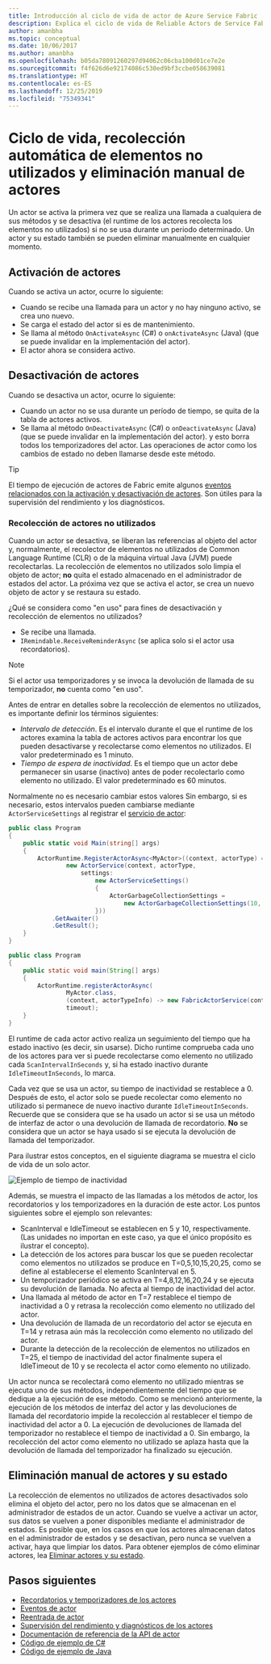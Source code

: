 ```yaml
---
title: Introducción al ciclo de vida de actor de Azure Service Fabric
description: Explica el ciclo de vida de Reliable Actors de Service Fabric, la recolección de elementos no utilizados y la eliminación manual de actores y su estado
author: amanbha
ms.topic: conceptual
ms.date: 10/06/2017
ms.author: amanbha
ms.openlocfilehash: b05da78091260297d94062c06cba100d01ce7e2e
ms.sourcegitcommit: f4f626d6e92174086c530ed9bf3ccbe058639081
ms.translationtype: HT
ms.contentlocale: es-ES
ms.lasthandoff: 12/25/2019
ms.locfileid: "75349341"
---
```

# <a name="actor-lifecycle-automatic-garbage-collection-and-manual-delete"></a>Ciclo de vida, recolección automática de elementos no utilizados y eliminación manual de actores
Un actor se activa la primera vez que se realiza una llamada a cualquiera de sus métodos y se desactiva (el runtime de los actores recolecta los elementos no utilizados) si no se usa durante un periodo determinado. Un actor y su estado también se pueden eliminar manualmente en cualquier momento.

## <a name="actor-activation"></a>Activación de actores
Cuando se activa un actor, ocurre lo siguiente:

* Cuando se recibe una llamada para un actor y no hay ninguno activo, se crea uno nuevo.
* Se carga el estado del actor si es de mantenimiento.
* Se llama al método `OnActivateAsync` (C#) o `onActivateAsync` (Java) (que se puede invalidar en la implementación del actor).
* El actor ahora se considera activo.

## <a name="actor-deactivation"></a>Desactivación de actores
Cuando se desactiva un actor, ocurre lo siguiente:

* Cuando un actor no se usa durante un período de tiempo, se quita de la tabla de actores activos.
* Se llama al método `OnDeactivateAsync` (C#) o `onDeactivateAsync` (Java) (que se puede invalidar en la implementación del actor). y esto borra todos los temporizadores del actor. Las operaciones de actor como los cambios de estado no deben llamarse desde este método.

> [!TIP]
> El tiempo de ejecución de actores de Fabric emite algunos [eventos relacionados con la activación y desactivación de actores](service-fabric-reliable-actors-diagnostics.md#list-of-events-and-performance-counters). Son útiles para la supervisión del rendimiento y los diagnósticos.
>
>

### <a name="actor-garbage-collection"></a>Recolección de actores no utilizados
Cuando un actor se desactiva, se liberan las referencias al objeto del actor y, normalmente, el recolector de elementos no utilizados de Common Language Runtime (CLR) o de la máquina virtual Java (JVM) puede recolectarlas. La recolección de elementos no utilizados solo limpia el objeto de actor; **no** quita el estado almacenado en el administrador de estados del actor. La próxima vez que se activa el actor, se crea un nuevo objeto de actor y se restaura su estado.

¿Qué se considera como "en uso" para fines de desactivación y recolección de elementos no utilizados?

* Se recibe una llamada.
* `IRemindable.ReceiveReminderAsync` (se aplica solo si el actor usa recordatorios).

> [!NOTE]
> Si el actor usa temporizadores y se invoca la devolución de llamada de su temporizador, **no** cuenta como "en uso".
>
>

Antes de entrar en detalles sobre la recolección de elementos no utilizados, es importante definir los términos siguientes:

* *Intervalo de detección*. Es el intervalo durante el que el runtime de los actores examina la tabla de actores activos para encontrar los que pueden desactivarse y recolectarse como elementos no utilizados. El valor predeterminado es 1 minuto.
* *Tiempo de espera de inactividad*. Es el tiempo que un actor debe permanecer sin usarse (inactivo) antes de poder recolectarlo como elemento no utilizado. El valor predeterminado es 60 minutos.

Normalmente no es necesario cambiar estos valores Sin embargo, si es necesario, estos intervalos pueden cambiarse mediante `ActorServiceSettings` al registrar el [servicio de actor](service-fabric-reliable-actors-platform.md):

```csharp
public class Program
{
    public static void Main(string[] args)
    {
        ActorRuntime.RegisterActorAsync<MyActor>((context, actorType) =>
                new ActorService(context, actorType,
                    settings:
                        new ActorServiceSettings()
                        {
                            ActorGarbageCollectionSettings =
                                new ActorGarbageCollectionSettings(10, 2)
                        }))
            .GetAwaiter()
            .GetResult();
    }
}
```

```Java
public class Program
{
    public static void main(String[] args)
    {
        ActorRuntime.registerActorAsync(
                MyActor.class,
                (context, actorTypeInfo) -> new FabricActorService(context, actorTypeInfo),
                timeout);
    }
}
```
El runtime de cada actor activo realiza un seguimiento del tiempo que ha estado inactivo (es decir, sin usarse). Dicho runtime comprueba cada uno de los actores para ver si puede recolectarse como elemento no utilizado cada `ScanIntervalInSeconds` y, si ha estado inactivo durante `IdleTimeoutInSeconds`, lo marca.

Cada vez que se usa un actor, su tiempo de inactividad se restablece a 0. Después de esto, el actor solo se puede recolectar como elemento no utilizado si permanece de nuevo inactivo durante `IdleTimeoutInSeconds`. Recuerde que se considera que se ha usado un actor si se usa un método de interfaz de actor o una devolución de llamada de recordatorio. **No** se considera que un actor se haya usado si se ejecuta la devolución de llamada del temporizador.

Para ilustrar estos conceptos, en el siguiente diagrama se muestra el ciclo de vida de un solo actor.

![Ejemplo de tiempo de inactividad][1]

Además, se muestra el impacto de las llamadas a los métodos de actor, los recordatorios y los temporizadores en la duración de este actor. Los puntos siguientes sobre el ejemplo son relevantes:

* ScanInterval e IdleTimeout se establecen en 5 y 10, respectivamente. (Las unidades no importan en este caso, ya que el único propósito es ilustrar el concepto).
* La detección de los actores para buscar los que se pueden recolectar como elementos no utilizados se produce en T=0,5,10,15,20,25, como se define al establecerse el elemento ScanInterval en 5.
* Un temporizador periódico se activa en T=4,8,12,16,20,24 y se ejecuta su devolución de llamada. No afecta al tiempo de inactividad del actor.
* Una llamada al método de actor en T=7 restablece el tiempo de inactividad a 0 y retrasa la recolección como elemento no utilizado del actor.
* Una devolución de llamada de un recordatorio del actor se ejecuta en T=14 y retrasa aún más la recolección como elemento no utilizado del actor.
* Durante la detección de la recolección de elementos no utilizados en T=25, el tiempo de inactividad del actor finalmente supera el IdleTimeout de 10 y se recolecta el actor como elemento no utilizado.

Un actor nunca se recolectará como elemento no utilizado mientras se ejecuta uno de sus métodos, independientemente del tiempo que se dedique a la ejecución de ese método. Como se mencionó anteriormente, la ejecución de los métodos de interfaz del actor y las devoluciones de llamada del recordatorio impide la recolección al restablecer el tiempo de inactividad del actor a 0. La ejecución de devoluciones de llamada del temporizador no restablece el tiempo de inactividad a 0. Sin embargo, la recolección del actor como elemento no utilizado se aplaza hasta que la devolución de llamada del temporizador ha finalizado su ejecución.

## <a name="manually-deleting-actors-and-their-state"></a>Eliminación manual de actores y su estado
La recolección de elementos no utilizados de actores desactivados solo elimina el objeto del actor, pero no los datos que se almacenan en el administrador de estados de un actor. Cuando se vuelve a activar un actor, sus datos se vuelven a poner disponibles mediante el administrador de estados. Es posible que, en los casos en que los actores almacenan datos en el administrador de estados y se desactivan, pero nunca se vuelven a activar, haya que limpiar los datos.  Para obtener ejemplos de cómo eliminar actores, lea [Eliminar actores y su estado](service-fabric-reliable-actors-delete-actors.md).

## <a name="next-steps"></a>Pasos siguientes
* [Recordatorios y temporizadores de los actores](service-fabric-reliable-actors-timers-reminders.md)
* [Eventos de actor](service-fabric-reliable-actors-events.md)
* [Reentrada de actor](service-fabric-reliable-actors-reentrancy.md)
* [Supervisión del rendimiento y diagnósticos de los actores](service-fabric-reliable-actors-diagnostics.md)
* [Documentación de referencia de la API de actor](https://msdn.microsoft.com/library/azure/dn971626.aspx)
* [Código de ejemplo de C#](https://github.com/Azure-Samples/service-fabric-dotnet-getting-started)
* [Código de ejemplo de Java](https://github.com/Azure-Samples/service-fabric-java-getting-started)

<!--Image references-->
[1]: ./media/service-fabric-reliable-actors-lifecycle/garbage-collection.png
